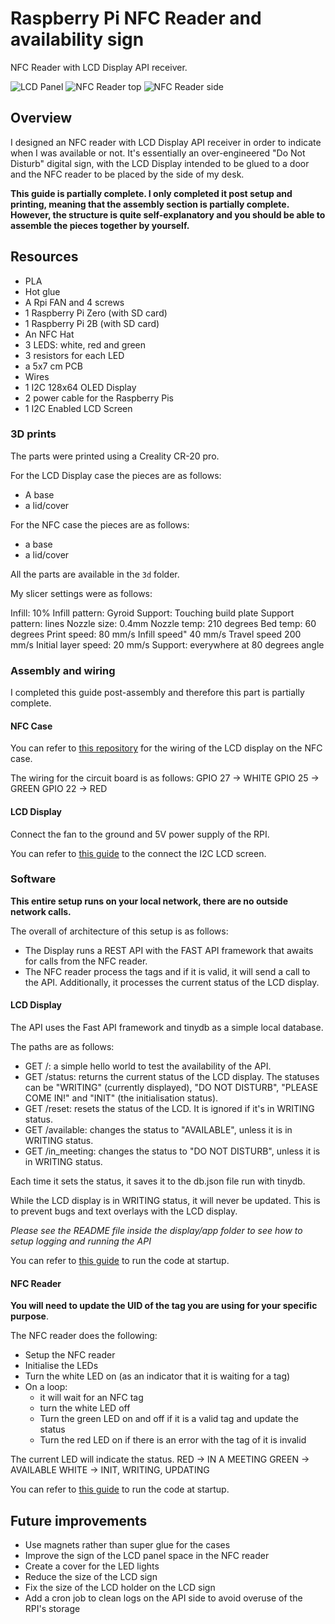 # Raspberry Pi NFC Reader and availability sign

NFC Reader with LCD Display API receiver. 

![LCD Panel](./images/lcd_panel.png)
![NFC Reader top](./images/nfc_reader_top.png)
![NFC Reader side](./images/nfc_reader_side.png)

## Overview

I designed an NFC reader with LCD Display API receiver in order to indicate when I was available or not. It's essentially an over-engineered "Do Not Disturb" digital sign, with the LCD Display intended to be glued to a door and the NFC reader to be placed by the side of my desk. 

**This guide is partially complete. I only completed it post setup and printing, meaning that the assembly section is partially complete. However, the structure is quite self-explanatory and you should be able to assemble the pieces together by yourself.**

## Resources

- PLA 
- Hot glue
- A Rpi FAN and 4 screws
- 1 Raspberry Pi Zero (with SD card)
- 1 Raspberry Pi 2B (with SD card)
- An NFC Hat
- 3 LEDS: white, red and green
- 3 resistors for each LED
- a 5x7 cm PCB
- Wires
- 1 I2C 128x64 OLED Display
- 2 power cable for the Raspberry Pis
- 1 I2C Enabled LCD Screen

### 3D prints

The parts were printed using a Creality CR-20 pro.

For the LCD Display case the pieces are as follows:
- A base
- a lid/cover

For the NFC case the pieces are as follows:

- a base
- a lid/cover

All the parts are available in the `3d` folder. 

My slicer settings were as follows:

Infill: 10%
Infill pattern: Gyroid
Support: Touching build plate
Support pattern: lines
Nozzle size: 0.4mm
Nozzle temp: 210 degrees
Bed temp: 60 degrees
Print speed: 80 mm/s
Infill speed" 40 mm/s
Travel speed 200 mm/s
Initial layer speed: 20 mm/s
Support: everywhere at 80 degrees angle

### Assembly and wiring

I completed this guide post-assembly and therefore this part is partially complete. 

#### NFC Case
You can refer to [this repository](https://github.com/AN63L/rpi_oled_display_stats) for the wiring of the LCD display on the NFC case. 

The wiring for the circuit board is as follows: 
GPIO 27 -> WHITE
GPIO 25 -> GREEN
GPIO 22 -> RED

#### LCD Display

Connect the fan to the ground and 5V power supply of the RPI. 

You can refer to [this guide](https://www.raspberrypi-spy.co.uk/2015/05/using-an-i2c-enabled-lcd-screen-with-the-raspberry-pi/) to the connect the I2C LCD screen. 

### Software

**This entire setup runs on your local network, there are no outside network calls.**

The overall of architecture of this setup is as follows: 
- The Display runs a REST API with the FAST API framework that awaits for calls from the NFC reader. 
- The NFC reader process the tags and if it is valid, it will send a call to the API. Additionally, it processes the current status of the LCD display. 

#### LCD Display

The API uses the Fast API framework and tinydb as a simple local database. 

The paths are as follows: 
- GET /: a simple hello world to test the availability of the API.
- GET /status: returns the current status of the LCD display. The statuses can be "WRITING" (currently displayed), "DO NOT DISTURB", "PLEASE COME IN!" and "INIT" (the initialisation status).
- GET /reset: resets the status of the LCD. It is ignored if it's in WRITING status.
- GET /available: changes the status to "AVAILABLE", unless it is in WRITING status. 
- GET /in_meeting: changes the status to "DO NOT DISTURB", unless it is in WRITING status. 

Each time it sets the status, it saves it to the db.json file run with tinydb. 

While the LCD display is in WRITING status, it will never be updated. This is to prevent bugs and text overlays with the LCD display. 

_Please see the README file inside the display/app folder to see how to setup logging and running the API_

You can refer to [this guide](https://github.com/AN63L/rpi_oled_display_stats) to run the code at startup.


#### NFC Reader

**You will need to update the UID of the tag you are using for your specific purpose**. 

The NFC reader does the following: 
- Setup the NFC reader
- Initialise the LEDs
- Turn the white LED on (as an indicator that it is waiting for a tag)
- On a loop: 
  - it will wait for an NFC tag
  - turn the white LED off
  - Turn the green LED on and off if it is a valid tag and update the status
  - Turn the red LED on if there is an error with the tag of it is invalid

The current LED will indicate the status. 
RED -> IN A MEETING
GREEN -> AVAILABLE
WHITE -> INIT, WRITING, UPDATING


You can refer to [this guide](https://www.raspberrypi-spy.co.uk/2015/05/using-an-i2c-enabled-lcd-screen-with-the-raspberry-pi/) to run the code at startup.

## Future improvements
- Use magnets rather than super glue for the cases
- Improve the sign of the LCD panel space in the NFC reader
- Create a cover for the LED lights
- Reduce the size of the LCD sign
- Fix the size of the LCD holder on the LCD sign
- Add a cron job to clean logs on the API side to avoid overuse of the RPI's storage